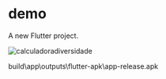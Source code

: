 # demo

A new Flutter project.

![calculadoradiversidade](https://github.com/analaurasantos06/CalculadoraDiversidade/assets/133895161/16be5f51-4af8-4d75-b18a-f9d6d76df410)







 build\app\outputs\flutter-apk\app-release.apk 
